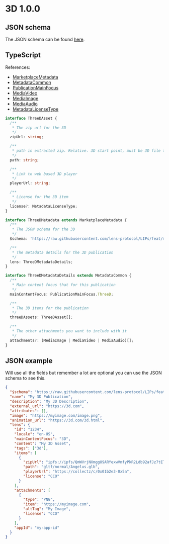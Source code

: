 # 3D 1.0.0

## JSON schema

The JSON schema can be found [here](./schema.json).

## TypeScript

References:

- [MarketplaceMetadata](../../shared-ts-interfaces/marketplace-metadata.ts)
- [MetadataCommon](../../shared-ts-interfaces/metadata-common.ts)
- [PublicationMainFocus](../../shared-ts-interfaces/publication-main-focus.ts)
- [MediaVideo](../../shared-ts-interfaces/media-video.ts)
- [MediaImage](../../shared-ts-interfaces/media-image.ts)
- [MediaAudio](../../shared-ts-interfaces/media-audio.ts)
- [MetadataLicenseType](../../shared-ts-interfaces/metadata-license-type.ts)

```ts
interface ThreeDAsset {
  /**
   * The zip url for the 3D
   */
  zipUrl: string;

  /**
   * path in extracted zip. Relative. 3D start point, must be 3D file type
   */
  path: string;

  /**
   * Link to web based 3D player
   */
  playerUrl: string;

  /**
   * License for the 3D item
   */
  license?: MetadataLicenseType;
}

interface ThreeDMetadata extends MarketplaceMetadata {
  /**
   * The JSON schema for the 3D
   */
  $schema: 'https://raw.githubusercontent.com/lens-protocol/LIPs/feat/metadata-standards/lens-metadata-standards/publication/3D/1.0.0/schema.json';

  /**
   * The metadata details for the 3D publication
   */
  lens: ThreeDMetadataDetails;
}

interface ThreeDMetadataDetails extends MetadataCommon {
  /**
   * Main content focus that for this publication
   */
  mainContentFocus: PublicationMainFocus.ThreeD;

  /**
   * The 3D items for the publication
   */
  threeDAssets: ThreeDAsset[];

  /**
   * The other attachments you want to include with it
   */
  attachments?: (MediaImage | MediaVideo | MediaAudio)[];
}
```

## JSON example

Will use all the fields but remember a lot are optional you can use the JSON schema to see this.

```json
{
  "$schema": "https://raw.githubusercontent.com/lens-protocol/LIPs/feat/metadata-standards/lens-metadata-standards/publication/3D/1.0.0/schema.json",
  "name": "My 3D Publication",
  "description": "My 3D Description",
  "external_url": "https://3d.com",
  "attributes": [],
  "image": "https://myimage.com/image.png",
  "animation_url": "https://3d.com/3d.html",
  "lens": {
    "id": "1234",
    "locale": "en-US",
    "mainContentFocus": "3D",
    "content": "My 3D Asset",
    "tags": ["3d"],
    "items": [
      {
        "zipUrl": "ipfs://ipfs/QmWVrjNXmggU9ARYexwVmfyPkR2Ldb92afJz7tETCsnUJJ",
        "path": "gltf/normal/Angelus.glb",
        "playerUrl": "https://collectz/c/0x01b2e3-0x5a",
        "license": "CCO"
      }
    ],
    "attachments": [
      {
        "type": "PNG",
        "item": "https://myimage.com",
        "altTag": "My Image",
        "license": "CCO"
      }
    ],
    "appId": "my-app-id"
  }
}
```
